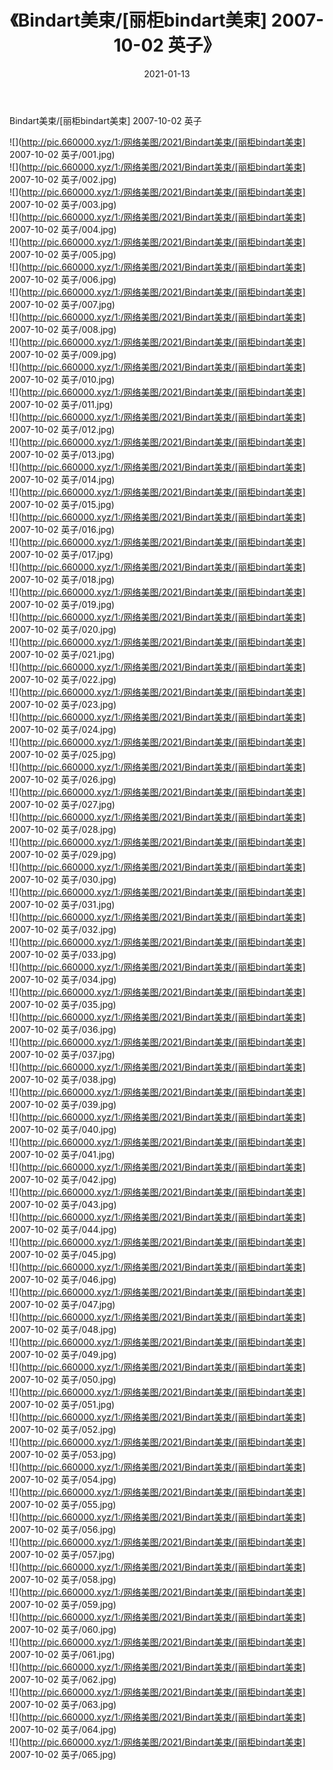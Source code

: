 ﻿---
layout: post
title:  《Bindart美束/[丽柜bindart美束] 2007-10-02 英子》
date:   2021-01-13
img: http://pic.660000.xyz/1:/网络美图/2021/Bindart美束/[丽柜bindart美束] 2007-10-02 英子/000.jpg
categories: [美女, 清纯, 唯美]
---

Bindart美束/[丽柜bindart美束] 2007-10-02 英子

 ![](http://pic.660000.xyz/1:/网络美图/2021/Bindart美束/[丽柜bindart美束] 2007-10-02 英子/001.jpg) <br>![](http://pic.660000.xyz/1:/网络美图/2021/Bindart美束/[丽柜bindart美束] 2007-10-02 英子/002.jpg) <br>![](http://pic.660000.xyz/1:/网络美图/2021/Bindart美束/[丽柜bindart美束] 2007-10-02 英子/003.jpg) <br>![](http://pic.660000.xyz/1:/网络美图/2021/Bindart美束/[丽柜bindart美束] 2007-10-02 英子/004.jpg) <br>![](http://pic.660000.xyz/1:/网络美图/2021/Bindart美束/[丽柜bindart美束] 2007-10-02 英子/005.jpg) <br>![](http://pic.660000.xyz/1:/网络美图/2021/Bindart美束/[丽柜bindart美束] 2007-10-02 英子/006.jpg) <br>![](http://pic.660000.xyz/1:/网络美图/2021/Bindart美束/[丽柜bindart美束] 2007-10-02 英子/007.jpg) <br>![](http://pic.660000.xyz/1:/网络美图/2021/Bindart美束/[丽柜bindart美束] 2007-10-02 英子/008.jpg) <br>![](http://pic.660000.xyz/1:/网络美图/2021/Bindart美束/[丽柜bindart美束] 2007-10-02 英子/009.jpg) <br>![](http://pic.660000.xyz/1:/网络美图/2021/Bindart美束/[丽柜bindart美束] 2007-10-02 英子/010.jpg) <br>![](http://pic.660000.xyz/1:/网络美图/2021/Bindart美束/[丽柜bindart美束] 2007-10-02 英子/011.jpg) <br>![](http://pic.660000.xyz/1:/网络美图/2021/Bindart美束/[丽柜bindart美束] 2007-10-02 英子/012.jpg) <br>![](http://pic.660000.xyz/1:/网络美图/2021/Bindart美束/[丽柜bindart美束] 2007-10-02 英子/013.jpg) <br>![](http://pic.660000.xyz/1:/网络美图/2021/Bindart美束/[丽柜bindart美束] 2007-10-02 英子/014.jpg) <br>![](http://pic.660000.xyz/1:/网络美图/2021/Bindart美束/[丽柜bindart美束] 2007-10-02 英子/015.jpg) <br>![](http://pic.660000.xyz/1:/网络美图/2021/Bindart美束/[丽柜bindart美束] 2007-10-02 英子/016.jpg) <br>![](http://pic.660000.xyz/1:/网络美图/2021/Bindart美束/[丽柜bindart美束] 2007-10-02 英子/017.jpg) <br>![](http://pic.660000.xyz/1:/网络美图/2021/Bindart美束/[丽柜bindart美束] 2007-10-02 英子/018.jpg) <br>![](http://pic.660000.xyz/1:/网络美图/2021/Bindart美束/[丽柜bindart美束] 2007-10-02 英子/019.jpg) <br>![](http://pic.660000.xyz/1:/网络美图/2021/Bindart美束/[丽柜bindart美束] 2007-10-02 英子/020.jpg) <br>![](http://pic.660000.xyz/1:/网络美图/2021/Bindart美束/[丽柜bindart美束] 2007-10-02 英子/021.jpg) <br>![](http://pic.660000.xyz/1:/网络美图/2021/Bindart美束/[丽柜bindart美束] 2007-10-02 英子/022.jpg) <br>![](http://pic.660000.xyz/1:/网络美图/2021/Bindart美束/[丽柜bindart美束] 2007-10-02 英子/023.jpg) <br>![](http://pic.660000.xyz/1:/网络美图/2021/Bindart美束/[丽柜bindart美束] 2007-10-02 英子/024.jpg) <br>![](http://pic.660000.xyz/1:/网络美图/2021/Bindart美束/[丽柜bindart美束] 2007-10-02 英子/025.jpg) <br>![](http://pic.660000.xyz/1:/网络美图/2021/Bindart美束/[丽柜bindart美束] 2007-10-02 英子/026.jpg) <br>![](http://pic.660000.xyz/1:/网络美图/2021/Bindart美束/[丽柜bindart美束] 2007-10-02 英子/027.jpg) <br>![](http://pic.660000.xyz/1:/网络美图/2021/Bindart美束/[丽柜bindart美束] 2007-10-02 英子/028.jpg) <br>![](http://pic.660000.xyz/1:/网络美图/2021/Bindart美束/[丽柜bindart美束] 2007-10-02 英子/029.jpg) <br>![](http://pic.660000.xyz/1:/网络美图/2021/Bindart美束/[丽柜bindart美束] 2007-10-02 英子/030.jpg) <br>![](http://pic.660000.xyz/1:/网络美图/2021/Bindart美束/[丽柜bindart美束] 2007-10-02 英子/031.jpg) <br>![](http://pic.660000.xyz/1:/网络美图/2021/Bindart美束/[丽柜bindart美束] 2007-10-02 英子/032.jpg) <br>![](http://pic.660000.xyz/1:/网络美图/2021/Bindart美束/[丽柜bindart美束] 2007-10-02 英子/033.jpg) <br>![](http://pic.660000.xyz/1:/网络美图/2021/Bindart美束/[丽柜bindart美束] 2007-10-02 英子/034.jpg) <br>![](http://pic.660000.xyz/1:/网络美图/2021/Bindart美束/[丽柜bindart美束] 2007-10-02 英子/035.jpg) <br>![](http://pic.660000.xyz/1:/网络美图/2021/Bindart美束/[丽柜bindart美束] 2007-10-02 英子/036.jpg) <br>![](http://pic.660000.xyz/1:/网络美图/2021/Bindart美束/[丽柜bindart美束] 2007-10-02 英子/037.jpg) <br>![](http://pic.660000.xyz/1:/网络美图/2021/Bindart美束/[丽柜bindart美束] 2007-10-02 英子/038.jpg) <br>![](http://pic.660000.xyz/1:/网络美图/2021/Bindart美束/[丽柜bindart美束] 2007-10-02 英子/039.jpg) <br>![](http://pic.660000.xyz/1:/网络美图/2021/Bindart美束/[丽柜bindart美束] 2007-10-02 英子/040.jpg) <br>![](http://pic.660000.xyz/1:/网络美图/2021/Bindart美束/[丽柜bindart美束] 2007-10-02 英子/041.jpg) <br>![](http://pic.660000.xyz/1:/网络美图/2021/Bindart美束/[丽柜bindart美束] 2007-10-02 英子/042.jpg) <br>![](http://pic.660000.xyz/1:/网络美图/2021/Bindart美束/[丽柜bindart美束] 2007-10-02 英子/043.jpg) <br>![](http://pic.660000.xyz/1:/网络美图/2021/Bindart美束/[丽柜bindart美束] 2007-10-02 英子/044.jpg) <br>![](http://pic.660000.xyz/1:/网络美图/2021/Bindart美束/[丽柜bindart美束] 2007-10-02 英子/045.jpg) <br>![](http://pic.660000.xyz/1:/网络美图/2021/Bindart美束/[丽柜bindart美束] 2007-10-02 英子/046.jpg) <br>![](http://pic.660000.xyz/1:/网络美图/2021/Bindart美束/[丽柜bindart美束] 2007-10-02 英子/047.jpg) <br>![](http://pic.660000.xyz/1:/网络美图/2021/Bindart美束/[丽柜bindart美束] 2007-10-02 英子/048.jpg) <br>![](http://pic.660000.xyz/1:/网络美图/2021/Bindart美束/[丽柜bindart美束] 2007-10-02 英子/049.jpg) <br>![](http://pic.660000.xyz/1:/网络美图/2021/Bindart美束/[丽柜bindart美束] 2007-10-02 英子/050.jpg) <br>![](http://pic.660000.xyz/1:/网络美图/2021/Bindart美束/[丽柜bindart美束] 2007-10-02 英子/051.jpg) <br>![](http://pic.660000.xyz/1:/网络美图/2021/Bindart美束/[丽柜bindart美束] 2007-10-02 英子/052.jpg) <br>![](http://pic.660000.xyz/1:/网络美图/2021/Bindart美束/[丽柜bindart美束] 2007-10-02 英子/053.jpg) <br>![](http://pic.660000.xyz/1:/网络美图/2021/Bindart美束/[丽柜bindart美束] 2007-10-02 英子/054.jpg) <br>![](http://pic.660000.xyz/1:/网络美图/2021/Bindart美束/[丽柜bindart美束] 2007-10-02 英子/055.jpg) <br>![](http://pic.660000.xyz/1:/网络美图/2021/Bindart美束/[丽柜bindart美束] 2007-10-02 英子/056.jpg) <br>![](http://pic.660000.xyz/1:/网络美图/2021/Bindart美束/[丽柜bindart美束] 2007-10-02 英子/057.jpg) <br>![](http://pic.660000.xyz/1:/网络美图/2021/Bindart美束/[丽柜bindart美束] 2007-10-02 英子/058.jpg) <br>![](http://pic.660000.xyz/1:/网络美图/2021/Bindart美束/[丽柜bindart美束] 2007-10-02 英子/059.jpg) <br>![](http://pic.660000.xyz/1:/网络美图/2021/Bindart美束/[丽柜bindart美束] 2007-10-02 英子/060.jpg) <br>![](http://pic.660000.xyz/1:/网络美图/2021/Bindart美束/[丽柜bindart美束] 2007-10-02 英子/061.jpg) <br>![](http://pic.660000.xyz/1:/网络美图/2021/Bindart美束/[丽柜bindart美束] 2007-10-02 英子/062.jpg) <br>![](http://pic.660000.xyz/1:/网络美图/2021/Bindart美束/[丽柜bindart美束] 2007-10-02 英子/063.jpg) <br>![](http://pic.660000.xyz/1:/网络美图/2021/Bindart美束/[丽柜bindart美束] 2007-10-02 英子/064.jpg) <br>![](http://pic.660000.xyz/1:/网络美图/2021/Bindart美束/[丽柜bindart美束] 2007-10-02 英子/065.jpg) <br>